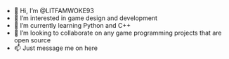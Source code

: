 - 👋 Hi, I’m @LITFAMWOKE93
- 👀 I’m interested in game design and development
- 🌱 I’m currently learning Python and C++
- 💞️ I’m looking to collaborate on any game programming projects that are open source
- 📫 Just message me on here

<!---
LITFAMWOKE93/LITFAMWOKE93 is a ✨ special ✨ repository because its `README.md` (this file) appears on your GitHub profile.
You can click the Preview link to take a look at your changes.
--->
